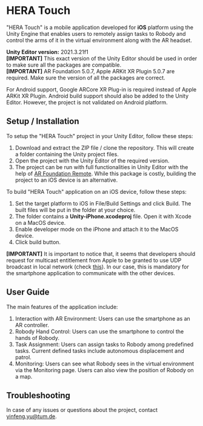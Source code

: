 # HERA Touch

"HERA Touch" is a mobile application developed for **iOS** platform using the Unity Engine that enables users to remotely assign tasks to Robody and control the arms of it in the virtual environment along with the AR headset.


**Unity Editor version:** 2021.3.21f1 <br>
**[IMPORTANT]** This exact version of the Unity Editor should be used in order to make sure all the packages are compatible. <br>
**[IMPORTANT]** AR Foundation 5.0.7, Apple ARKit XR Plugin 5.0.7 are required. Make sure the version of all the packages are correct. 

For Android support, Google ARCore XR Plug-in is required instead of Apple ARKit XR Plugin. Android build support should also be added to the Unity Editor. However, the project is not validated on Android platform.

## Setup / Installation
To setup the "HERA Touch" project in your Unity Editor, follow these steps:

1. Download and extract the ZIP file / clone the repository. This will create a folder containing the Unity project files.
2. Open the project with the Unity Editor of the required version.
3. The project can be run with full functionalities in Unity Editor with the help of [AR Foundation Remote](https://assetstore.unity.com/packages/tools/utilities/ar-foundation-remote-2-0-201106). While this package is costly, building the project to an iOS device is an alternative.

To build "HERA Touch" application on an iOS device, follow these steps:

1. Set the target platform to iOS in File/Build Settings and click Build. The built files will be put in the folder at your choice.
2. The folder contains a **Unity-iPhone.xcodeproj** file. Open it with Xcode on a MacOS device.
3. Enable developer mode on the iPhone and attach it to the MacOS device.
4. Click build button. 

**[IMPORTANT]** It is important to notice that, it seems that developers should request for multicast entitlement from Apple to be granted to use UDP broadcast in local network (check [this](https://developer.apple.com/contact/request/networking-multicast)). In our case, this is mandatory for the smartphone application to communicate with the other devices.

## User Guide

The main features of the application include:
1. Interaction with AR Environment: Users can use the smartphone as an AR controller.
2. Robody Hand Control: Users can use the smartphone to control the hands of Robody.
2. Task Assignment: Users can assign tasks to Robody among predefined tasks. Current defined tasks include autonomous displacement and patrol.
3. Monitoring: Users can see what Robody sees in the virtual environment via the Monitoring page. Users can also view the position of Robody on a map.

## Troubleshooting
In case of any issues or questions about the project, contact [yinfeng.yu@tum.de](mailto:yinfeng.yu@tum.de).

